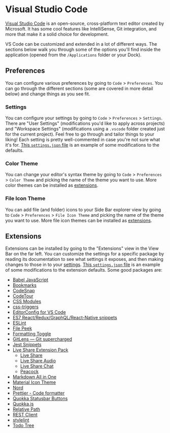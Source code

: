 # Visual Studio Code

[Visual Studio Code](https://code.visualstudio.com) is an open-source, cross-platform text editor created by Microsoft. It has some cool features like IntelliSense, Git integration, and more that make it a solid choice for development.

VS Code can be customized and extended in a lot of different ways. The sections below walk you through some of the options you'll find inside the application (opened from the `/Applications` folder or your Dock).

## Preferences

You can configure various preferences by going to `Code` > `Preferences`. You can go through the different sections (some are covered in more detail below) and change things as you see fit.

### Settings

You can configure your settings by going to `Code` > `Preferences` > `Settings`. There are "User Settings" (modifications you'd like to apply across projects) and "Workspace Settings" (modifications using a `.vscode` folder created just for the current project). Feel free to go through and tailor things to your liking! Each setting is pretty well-commented in case you're not sure what it's for. [This `settings.json` file](settings.json) is an example of some modifications to the defaults.

### Color Theme

You can change your editor's syntax theme by going to `Code` > `Preferences` > `Color Theme` and picking the name of the theme you want to use. More color themes can be installed as [extensions](#extensions).

### File Icon Theme

You can add file (and folder) icons to your Side Bar explorer view by going to `Code` > `Preferences` > `File Icon Theme` and picking the name of the theme you want to use. More file icon themes can be installed as [extensions](#extensions).

## Extensions

Extensions can be installed by going to the "Extensions" view in the View Bar on the far left. You can customize the settings for a specific package by reading its documentation to see what settings it exposes, and then making changes to those in to your [settings](#settings). [This `settings.json` file](settings.json) is an example of some modifications to the extension defaults. Some good packages are:

- [Babel JavaScript](https://marketplace.visualstudio.com/items?itemName=mgmcdermott.vscode-language-babel)
- [Bookmarks](https://marketplace.visualstudio.com/items?itemName=alefragnani.bookmarks)
- [CodeSnap](https://marketplace.visualstudio.com/items?itemName=adpyke.codesnap)
- [CodeTour](https://marketplace.visualstudio.com/items?itemName=vsls-contrib.codetour)
- [CSS Modules](https://marketplace.visualstudio.com/items?itemName=clinyong.vscode-css-modules)
- [css-triggers](https://marketplace.visualstudio.com/items?itemName=kisstkondoros.csstriggers)
- [EditorConfig for VS Code](https://marketplace.visualstudio.com/items?itemName=editorconfig.editorconfig)
- [ES7 React/Redux/GraphQL/React-Native snippets](https://marketplace.visualstudio.com/items?itemName=dsznajder.es7-react-js-snippets)
- [ESLint](https://marketplace.visualstudio.com/items?itemName=dbaeumer.vscode-eslint)
- [File Peek](https://marketplace.visualstudio.com/items?itemName=abierbaum.vscode-file-peek)
- [Formatting Toggle](https://marketplace.visualstudio.com/items?itemName=tombonnike.vscode-status-bar-format-toggle)
- [GitLens — Git supercharged](https://marketplace.visualstudio.com/items?itemName=eamodio.gitlens)
- [Jest Snippets](https://marketplace.visualstudio.com/items?itemName=andys8.jest-snippets)
- [Live Share Extension Pack](https://marketplace.visualstudio.com/items?itemName=ms-vsliveshare.vsliveshare-pack)
  - [Live Share](https://marketplace.visualstudio.com/items?itemName=ms-vsliveshare.vsliveshare)
  - [Live Share Audio](https://marketplace.visualstudio.com/items?itemName=ms-vsliveshare.vsliveshare-audio)
  - [Live Share Chat](https://marketplace.visualstudio.com/items?itemName=karigari.chat)
  - [Peacock](https://marketplace.visualstudio.com/items?itemName=johnpapa.vscode-peacock)
- [Markdown All in One](https://marketplace.visualstudio.com/items?itemName=yzhang.markdown-all-in-one)
- [Material Icon Theme](https://marketplace.visualstudio.com/items?itemName=pkief.material-icon-theme)
- [Nord](https://marketplace.visualstudio.com/items?itemName=arcticicestudio.nord-visual-studio-code)
- [Prettier - Code formatter](https://marketplace.visualstudio.com/items?itemName=esbenp.prettier-vscode)
- [Quokka Statusbar Buttons](https://marketplace.visualstudio.com/items?itemName=sketchbuch.vsc-quokka-statusbar)
- [Quokka.js](https://marketplace.visualstudio.com/items?itemName=wallabyjs.quokka-vscode)
- [Relative Path](https://marketplace.visualstudio.com/items?itemName=jakob101.relativepath)
- [REST Client](https://marketplace.visualstudio.com/items?itemName=humao.rest-client)
- [stylelint](https://marketplace.visualstudio.com/items?itemName=stylelint.vscode-stylelint)
- [Todo Tree](https://marketplace.visualstudio.com/items?itemName=gruntfuggly.todo-tree)

